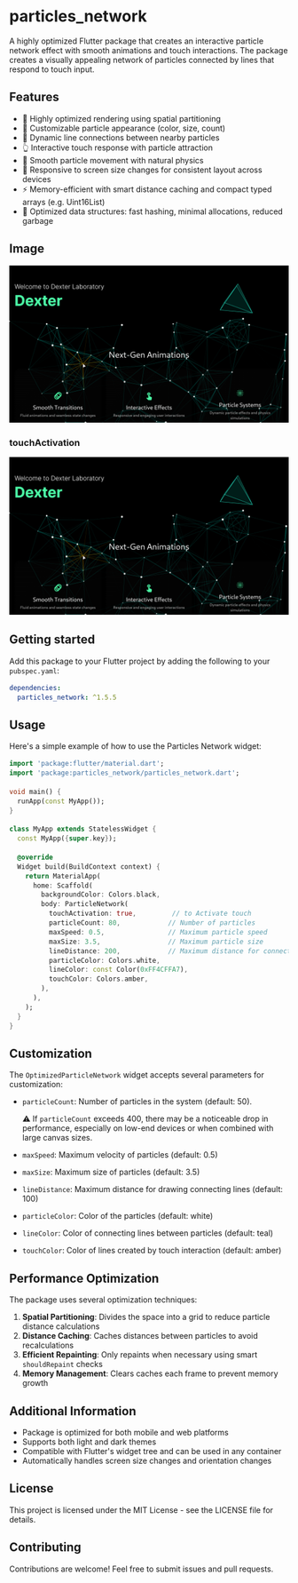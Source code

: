 <!--
This README describes the package. If you publish this package to pub.dev,
this README's contents appear on the landing page for your package.

For information about how to write a good package README, see the guide for
[writing package pages](https://dart.dev/tools/pub/writing-package-pages).

For general information about developing packages, see the Dart guide for
[creating packages](https://dart.dev/guides/libraries/create-packages)
and the Flutter guide for
[developing packages and plugins](https://flutter.dev/to/develop-packages).
-->


# particles_network

A highly optimized Flutter package that creates an interactive particle network effect with smooth animations and touch interactions. The package creates a visually appealing network of particles connected by lines that respond to touch input.

## Features

- 🚀 Highly optimized rendering using spatial partitioning
- 🎨 Customizable particle appearance (color, size, count)
- 🔗 Dynamic line connections between nearby particles
- 👆 Interactive touch response with particle attraction
- 🎯 Smooth particle movement with natural physics
- 📱 Responsive to screen size changes for consistent layout across devices
- ⚡ Memory-efficient with smart distance caching and compact typed arrays (e.g. Uint16List)
- 🧠 Optimized data structures: fast hashing, minimal allocations, reduced garbage

## Image 
![image](https://github.com/abod8639/Particles_Network/raw/main/assets/image.png)

### touchActivation
![](assets/image.png)
## Getting started

Add this package to your Flutter project by adding the following to your `pubspec.yaml`:

```yaml
dependencies:
  particles_network: ^1.5.5
```

## Usage

Here's a simple example of how to use the Particles Network widget:

```dart
import 'package:flutter/material.dart';
import 'package:particles_network/particles_network.dart';

void main() {
  runApp(const MyApp());
}

class MyApp extends StatelessWidget {
  const MyApp({super.key});

  @override
  Widget build(BuildContext context) {
    return MaterialApp(
      home: Scaffold(
        backgroundColor: Colors.black,
        body: ParticleNetwork(
          touchActivation: true,         // to Activate touch
          particleCount: 80,            // Number of particles
          maxSpeed: 0.5,                // Maximum particle speed
          maxSize: 3.5,                 // Maximum particle size
          lineDistance: 200,            // Maximum distance for connecting lines
          particleColor: Colors.white,
          lineColor: const Color(0xFF4CFFA7),
          touchColor: Colors.amber,
        ),
      ),
    );
  }
}

```

## Customization

The `OptimizedParticleNetwork` widget accepts several parameters for customization:

 - `particleCount`: Number of particles in the system (default: 50).

   ⚠️ If `particleCount` exceeds 400, there may be a noticeable drop in performance,
   especially on low-end devices or when combined with large canvas sizes.
- `maxSpeed`: Maximum velocity of particles (default: 0.5)
- `maxSize`: Maximum size of particles (default: 3.5)
- `lineDistance`: Maximum distance for drawing connecting lines (default: 100)
- `particleColor`: Color of the particles (default: white)
- `lineColor`: Color of connecting lines between particles (default: teal)
- `touchColor`: Color of lines created by touch interaction (default: amber)

## Performance Optimization

The package uses several optimization techniques:

1. **Spatial Partitioning**: Divides the space into a grid to reduce particle distance calculations
2. **Distance Caching**: Caches distances between particles to avoid recalculations
3. **Efficient Repainting**: Only repaints when necessary using smart `shouldRepaint` checks
4. **Memory Management**: Clears caches each frame to prevent memory growth

## Additional Information

- Package is optimized for both mobile and web platforms
- Supports both light and dark themes
- Compatible with Flutter's widget tree and can be used in any container
- Automatically handles screen size changes and orientation changes

## License

This project is licensed under the MIT License - see the LICENSE file for details.

## Contributing

Contributions are welcome! Feel free to submit issues and pull requests.

